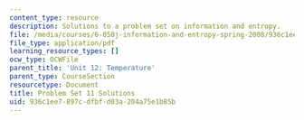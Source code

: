 ```yaml
---
content_type: resource
description: Solutions to a problem set on information and entropy.
file: /media/courses/6-050j-information-and-entropy-spring-2008/936c1ee7897cdfbfd03a204a75e1b85b_MIT6_050JS08_ps_11_sol.pdf
file_type: application/pdf
learning_resource_types: []
ocw_type: OCWFile
parent_title: 'Unit 12: Temperature'
parent_type: CourseSection
resourcetype: Document
title: Problem Set 11 Solutions
uid: 936c1ee7-897c-dfbf-d03a-204a75e1b85b
---
```

